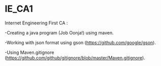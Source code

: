 # IE_CA1
Internet Engineering First CA :

-Creating a java program (Job Oonja!) using maven.

-Working with json format using gson (https://github.com/google/gson).

-Using Maven.gitignore (https://github.com/github/gitignore/blob/master/Maven.gitignore).
